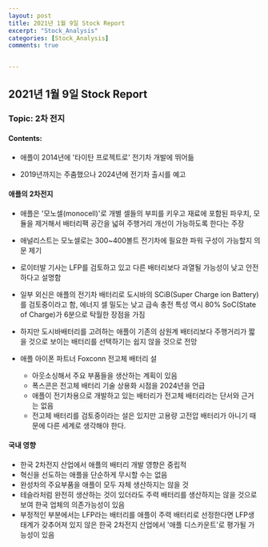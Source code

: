 ```yaml
---
layout: post
title: 2021년 1월 9일 Stock Report
excerpt: "Stock_Analysis"
categories: [Stock_Analysis]
comments: true


---
```




## 2021년 1월 9일 Stock Report



### Topic: 2차 전지 



#### Contents:

- 애플이 2014년에 '타이탄 프로젝트로' 전기차 개발에 뛰어듦

- 2019년까지는 주춤했으나 2024년에 전기차 출시를 예고

#### 애플의 2차전지

- 애플은 '모노셀(monocell)'로 개별 셀들의 부피를 키우고 재료에 포함된 파우치, 모듈을 제거해서 배터리팩 공간을 넓혀 주행거리 개선이 가능하도록 한다는 주장

- 애널리스트는 모노셀로는 300~400볼트 전기차에 필요한 파워 구성이 가능할지 의문 제기
- 로이터발 기사는 LFP를 검토하고 있고 다른 배터리보다 과열될 가능성이 낮고 안전하다고 설명함
- 일부 외신은 애플의 전기차 배터리로 도시바의 SCiB(Super Charge ion Battery)를 검토중이라고 함, 에너지 셀 밀도는 낮고 급속 충전 특성 역시 80% SoC(State of Charge)가 6분으로 탁월한 장점을 가짐
- 하지만 도시바배터리를 고려하는 애플이 기존의 삼원계 배터리보다 주행거리가 짧을 것으로 보이는 배터리를 선택하기는 쉽지 않을 것으로 전망
- 애플 아이폰 파트너 Foxconn 전고체 배터리 설
  - 아웃소싱해서 주요 부품들을 생산하는 계획이 있음 
  - 폭스콘은 전고체 배터리 기술 상용화 시점을 2024년을 언급
  - 애플이 전기차용으로 개발하고 있는 배터리가 전고체 배터리라는 단서와 근거는 없음
  - 전고체 배터리를 검토중이라는 설은 있지만 고용량 고전압 배터리가 아니기 때문에 다른 세계로 생각해야 한다. 



#### 국내 영향

- 한국 2차전지 산업에서 애플의 배터리 개발 영향은 중립적
- 혁신을 선도하는 애플을 단순하게 무시할 수는 없음
- 완성차의 주요부품을 애플이 모두 자체 생산하지는 않을 것
- 테슬라처럼 완전히 생산하는 것이 있더라도 주력 배터리를 생산하지는 않을 것으로 보여 한국 업체의 의존가능성이 있음
- 부정적인 부분에서는 LFP라는 배터리를 애플이 주력 배터리로 선정한다면 LFP생태계가 갖추어져 있지 않은 한국 2차전지 산업에서 '애플 디스카운트'로 평가될 가능성이 있음

